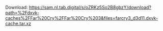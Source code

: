 Download: https://sam.nl.tab.digital/s/oZRKz5So2B8gbzY/download?path=%2Fdxvk-caches%2FFar%20Cry%2FFar%20Cry%203&files=farcry3_d3d11.dxvk-cache.tar.xz
